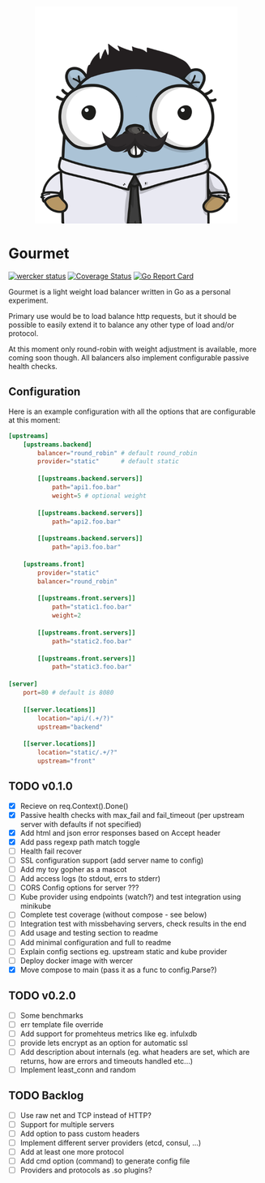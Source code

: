 <p align="center">
<img src="docs/img/logo.png" alt="Gourmet" title="Gourmet" width="400" />
</p>

# Gourmet
[![wercker status](https://app.wercker.com/status/949708198ad9641d1d0ba724528173f5/s/master "wercker status")](https://app.wercker.com/project/byKey/949708198ad9641d1d0ba724528173f5)
[![Coverage Status](https://coveralls.io/repos/github/tonto/gourmet/badge.svg?branch=)](https://coveralls.io/github/tonto/gourmet?branch=)
[![Go Report Card](https://goreportcard.com/badge/github.com/tonto/gourmet)](https://goreportcard.com/report/github.com/tonto/gourmet)

Gourmet is a light weight load balancer written in Go as a personal experiment.

Primary use would be to load balance http requests, but it should be possible to 
easily extend it to balance any other type of load and/or protocol.

At this moment only round-robin with weight adjustment is available, more coming soon though.
All balancers also implement configurable passive health checks.

## Configuration
Here is an example configuration with all the options that are configurable at this moment:

```toml
[upstreams]
    [upstreams.backend]
        balancer="round_robin" # default round_robin 
        provider="static"      # default static

        [[upstreams.backend.servers]]
            path="api1.foo.bar"
            weight=5 # optional weight

        [[upstreams.backend.servers]]
            path="api2.foo.bar"

        [[upstreams.backend.servers]]
            path="api3.foo.bar"

    [upstreams.front]
        provider="static"
        balancer="round_robin"

        [[upstreams.front.servers]]
            path="static1.foo.bar"
            weight=2    

        [[upstreams.front.servers]]
            path="static2.foo.bar"

        [[upstreams.front.servers]]
            path="static3.foo.bar"

[server]
    port=80 # default is 8080

    [[server.locations]]
        location="api/(.+/?)"
        upstream="backend"

    [[server.locations]]
        location="static/.+/?"
        upstream="front"
```

## TODO v0.1.0
- [x] Recieve on req.Context().Done()
- [x] Passive health checks with max_fail and fail_timeout (per upstream server with defaults if not specified)
- [x] Add html and json error responses based on Accept header
- [x] Add pass regexp path match toggle
- [ ] Health fail recover
- [ ] SSL configuration support (add server name to config)
- [ ] Add my toy gopher as a mascot
- [ ] Add access logs (to stdout, errs to stderr)
- [ ] CORS Config options for server ???
- [ ] Kube provider using endpoints (watch?) and test integration using minikube
- [ ] Complete test coverage (without compose - see below)
- [ ] Integration test with missbehaving servers, check results in the end
- [ ] Add usage and testing section to readme
- [ ] Add minimal configuration and full to readme
- [ ] Explain config sections eg. upstream static and kube provider
- [ ] Deploy docker image with wercer
- [X] Move compose to main (pass it as a func to config.Parse?) 

## TODO v0.2.0
- [ ] Some benchmarks
- [ ] err template file override
- [ ] Add support for promehteus metrics like eg. infulxdb
- [ ] provide lets encrypt as an option for automatic ssl
- [ ] Add description about internals (eg. what headers are set, which are returns, how are errors and timeouts handled etc...)
- [ ] Implement least_conn and random 

## TODO Backlog
- [ ] Use raw net and TCP instead of HTTP?
- [ ] Support for multiple servers
- [ ] Add option to pass custom headers
- [ ] Implement different server providers (etcd, consul, ...)
- [ ] Add at least one more protocol 
- [ ] Add cmd option (command) to generate config file
- [ ] Providers and protocols as .so plugins?